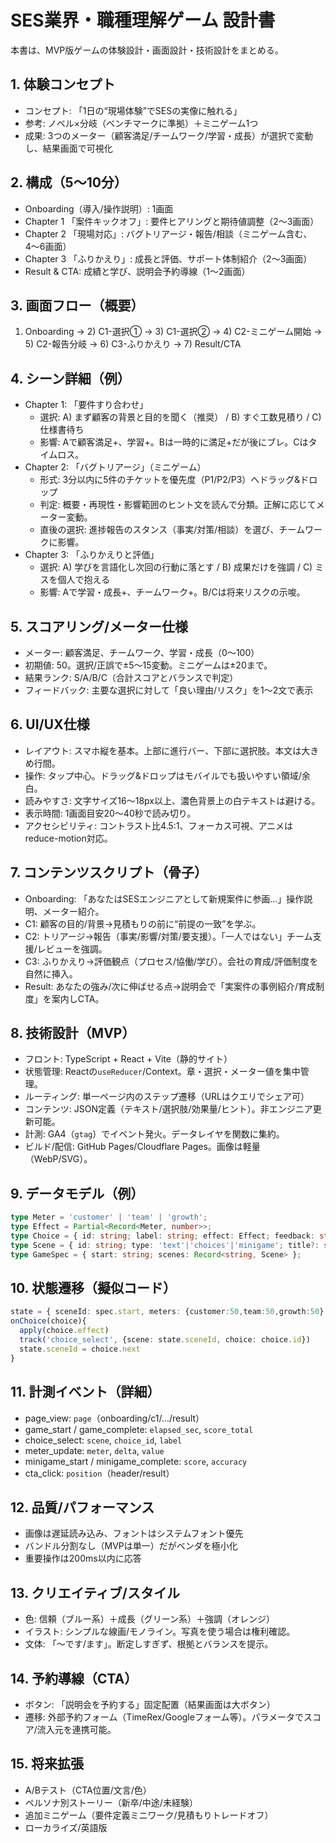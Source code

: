 # SES業界・職種理解ゲーム 設計書

本書は、MVP版ゲームの体験設計・画面設計・技術設計をまとめる。

## 1. 体験コンセプト
- コンセプト: 「1日の“現場体験”でSESの実像に触れる」
- 参考: ノベル×分岐（ベンチマークに準拠）＋ミニゲーム1つ
- 成果: 3つのメーター（顧客満足/チームワーク/学習・成長）が選択で変動し、結果画面で可視化

## 2. 構成（5〜10分）
- Onboarding（導入/操作説明）: 1画面
- Chapter 1 「案件キックオフ」: 要件ヒアリングと期待値調整（2〜3画面）
- Chapter 2 「現場対応」: バグトリアージ・報告/相談（ミニゲーム含む、4〜6画面）
- Chapter 3 「ふりかえり」: 成長と評価、サポート体制紹介（2〜3画面）
- Result & CTA: 成績と学び、説明会予約導線（1〜2画面）

## 3. 画面フロー（概要）
1) Onboarding → 2) C1-選択① → 3) C1-選択② → 4) C2-ミニゲーム開始 → 5) C2-報告分岐 → 6) C3-ふりかえり → 7) Result/CTA

## 4. シーン詳細（例）
- Chapter 1: 「要件すり合わせ」
  - 選択: A) まず顧客の背景と目的を聞く（推奨） / B) すぐ工数見積り / C) 仕様書待ち
  - 影響: Aで顧客満足+、学習+。Bは一時的に満足+だが後にブレ。Cはタイムロス。
- Chapter 2: 「バグトリアージ」（ミニゲーム）
  - 形式: 3分以内に5件のチケットを優先度（P1/P2/P3）へドラッグ&ドロップ
  - 判定: 概要・再現性・影響範囲のヒント文を読んで分類。正解に応じてメーター変動。
  - 直後の選択: 進捗報告のスタンス（事実/対策/相談）を選び、チームワークに影響。
- Chapter 3: 「ふりかえりと評価」
  - 選択: A) 学びを言語化し次回の行動に落とす / B) 成果だけを強調 / C) ミスを個人で抱える
  - 影響: Aで学習・成長+、チームワーク+。B/Cは将来リスクの示唆。

## 5. スコアリング/メーター仕様
- メーター: 顧客満足、チームワーク、学習・成長（0〜100）
- 初期値: 50。選択/正誤で±5〜15変動。ミニゲームは±20まで。
- 結果ランク: S/A/B/C（合計スコアとバランスで判定）
- フィードバック: 主要な選択に対して「良い理由/リスク」を1〜2文で表示

## 6. UI/UX仕様
- レイアウト: スマホ縦を基本。上部に進行バー、下部に選択肢。本文は大きめ行間。
- 操作: タップ中心。ドラッグ&ドロップはモバイルでも扱いやすい領域/余白。
- 読みやすさ: 文字サイズ16〜18px以上、濃色背景上の白テキストは避ける。
- 表示時間: 1画面目安20〜40秒で読み切り。
- アクセシビリティ: コントラスト比4.5:1、フォーカス可視、アニメはreduce-motion対応。

## 7. コンテンツスクリプト（骨子）
- Onboarding: 「あなたはSESエンジニアとして新規案件に参画…」操作説明、メーター紹介。
- C1: 顧客の目的/背景→見積もりの前に“前提の一致”を学ぶ。
- C2: トリアージ→報告（事実/影響/対策/要支援）。「一人ではない」チーム支援/レビューを強調。
- C3: ふりかえり→評価観点（プロセス/協働/学び）。会社の育成/評価制度を自然に挿入。
- Result: あなたの強み/次に伸ばせる点→説明会で「実案件の事例紹介/育成制度」を案内しCTA。

## 8. 技術設計（MVP）
- フロント: TypeScript + React + Vite（静的サイト）
- 状態管理: Reactの`useReducer`/Context。章・選択・メーター値を集中管理。
- ルーティング: 単一ページ内のステップ遷移（URLはクエリでシェア可）
- コンテンツ: JSON定義（テキスト/選択肢/効果量/ヒント）。非エンジニア更新可能。
- 計測: GA4（`gtag`）でイベント発火。データレイヤを関数に集約。
- ビルド/配信: GitHub Pages/Cloudflare Pages。画像は軽量（WebP/SVG）。

## 9. データモデル（例）
```ts
type Meter = 'customer' | 'team' | 'growth';
type Effect = Partial<Record<Meter, number>>;
type Choice = { id: string; label: string; effect: Effect; feedback: string; next: string };
type Scene = { id: string; type: 'text'|'choices'|'minigame'; title?: string; body?: string; choices?: Choice[] };
type GameSpec = { start: string; scenes: Record<string, Scene> };
```

## 10. 状態遷移（擬似コード）
```ts
state = { sceneId: spec.start, meters: {customer:50,team:50,growth:50} }
onChoice(choice){
  apply(choice.effect)
  track('choice_select', {scene: state.sceneId, choice: choice.id})
  state.sceneId = choice.next
}
```

## 11. 計測イベント（詳細）
- page_view: `page`（onboarding/c1/.../result）
- game_start / game_complete: `elapsed_sec`, `score_total`
- choice_select: `scene`, `choice_id`, `label`
- meter_update: `meter`, `delta`, `value`
- minigame_start / minigame_complete: `score`, `accuracy`
- cta_click: `position`（header/result）

## 12. 品質/パフォーマンス
- 画像は遅延読み込み、フォントはシステムフォント優先
- バンドル分割なし（MVPは単一）だがベンダを極小化
- 重要操作は200ms以内に応答

## 13. クリエイティブ/スタイル
- 色: 信頼（ブルー系）＋成長（グリーン系）＋強調（オレンジ）
- イラスト: シンプルな線画/モノライン。写真を使う場合は権利確認。
- 文体: 「〜です/ます」。断定しすぎず、根拠とバランスを提示。

## 14. 予約導線（CTA）
- ボタン: 「説明会を予約する」固定配置（結果画面は大ボタン）
- 遷移: 外部予約フォーム（TimeRex/Googleフォーム等）。パラメータでスコア/流入元を連携可能。

## 15. 将来拡張
- A/Bテスト（CTA位置/文言/色）
- ペルソナ別ストーリー（新卒/中途/未経験）
- 追加ミニゲーム（要件定義ミニワーク/見積もりトレードオフ）
- ローカライズ/英語版


